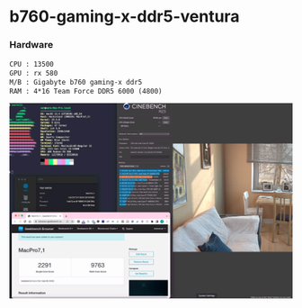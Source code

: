 # b760-gaming-x-ddr5-ventura
### Hardware
```
CPU : 13500
GPU : rx 580
M/B : Gigabyte b760 gaming-x ddr5
RAM : 4*16 Team Force DDR5 6000 (4800)
```
![Screenshot](resources/b760-gamming-x.jpg)

